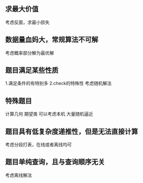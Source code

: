 ## 求最大价值
考虑反面，求最小损失
## 数据量血妈大，常规算法不可解
考虑概率部分解为最优解
## 题目满足某些性质
1.满足条件的有特别多
2.check的特殊性
考虑随机解法
## 特殊题目
计算几何   期望类
可以考虑本机  大量随机逼近
## 题目具有低复杂度递推性，但是无法直接计算
考虑分段打表，在线或者离线均可
## 题目单纯查询，且与查询顺序无关
考虑离线解法